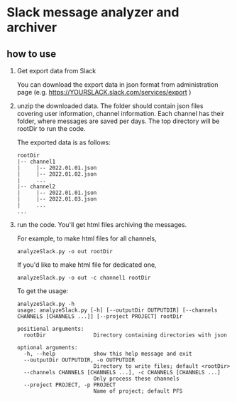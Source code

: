 # Slack message analyzer and archiver

## how to use
1. Get export data from Slack

   You can download the export data in json format from administration page (e.g. https://YOURSLACK.slack.com/services/export )

2. unzip the downloaded data. The folder should contain json files covering user information, channel information. Each channel has their folder, where messages are saved per days.
The top directory will be rootDir to run the code.

   The exported data is as follows:

   ```
   rootDir
   |-- channel1
   |     |-- 2022.01.01.json
   |     |-- 2022.01.02.json
   |     ...
   |-- channel2
   |     |-- 2022.01.01.json
   |     |-- 2022.01.03.json
   |     ...
   ...
   ```


3. run the code. You'll get html files archiving the messages.

   For example, to make html files for all channels,
   ```
   analyzeSlack.py -o out rootDir
   ```

   If you'd like to make html file for dedicated one,  
   ```
   analyzeSlack.py -o out -c channel1 rootDir
   ```

   To get the usage:

   ```
   analyzeSlack.py -h
   usage: analyzeSlack.py [-h] [--outputDir OUTPUTDIR] [--channels CHANNELS [CHANNELS ...]] [--project PROJECT] rootDir
   
   positional arguments:
     rootDir               Directory containing directories with json
   
   optional arguments:
     -h, --help            show this help message and exit
     --outputDir OUTPUTDIR, -o OUTPUTDIR
                           Directory to write files; default <rootDir>
     --channels CHANNELS [CHANNELS ...], -c CHANNELS [CHANNELS ...]
                           Only process these channels
     --project PROJECT, -p PROJECT
                           Name of project; default PFS
   ```

